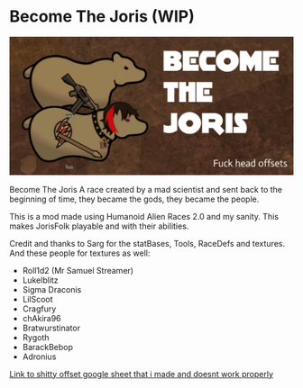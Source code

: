 # Become The Joris (WIP)

![Mod Preview](/About/Preview.png)


Become The Joris
A race created by a mad scientist and sent back to the beginning of time, they became the gods, they became the people.

This is a mod made using Humanoid Alien Races 2.0 and my sanity. This makes JorisFolk playable and with their abilities.

Credit and thanks to Sarg for the statBases, Tools, RaceDefs and textures.
And these people for textures as well:
* Roll1d2 (Mr Samuel Streamer)
* Lukelblitz
* Sigma Draconis
* LilScoot
* Cragfury
* chAkira96
* Bratwurstinator
* Rygoth
* BarackBebop
* Adronius

[Link to shitty offset google sheet that i made and doesnt work properly](https://docs.google.com/spreadsheets/d/1j_7-di4oRrIOCBjMOYHJ83WMkSuxCBjdSuwJt-GqKJw/edit?usp=sharing)
